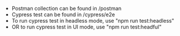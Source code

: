 - Postman collection can be found in /postman
- Cypress test can be found in /cypress/e2e
- To run cypress test in headless mode, use "npm run test:headless"
- OR to run cypress test in UI mode, use "npm run test:headful"
